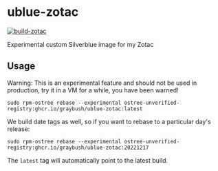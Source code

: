 # ublue-zotac

[![build-zotac](https://github.com/graybush/ublue-zotac/actions/workflows/build.yml/badge.svg)](https://github.com/graybush/ublue-zotac/actions/workflows/build.yml)

Experimental custom Silverblue image for my Zotac

## Usage

Warning: This is an experimental feature and should not be used in production, try it in a VM for a while, you have been warned!

    sudo rpm-ostree rebase --experimental ostree-unverified-registry:ghcr.io/graybush/ublue-zotac:latest

We build date tags as well, so if you want to rebase to a particular day's release:

    sudo rpm-ostree rebase --experimental ostree-unverified-registry:ghcr.io/graybush/ublue-zotac:20221217

The `latest` tag will automatically point to the latest build.
